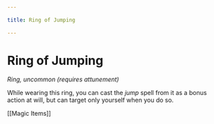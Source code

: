 --- 
title: Ring of Jumping 
---
# Ring of Jumping

*Ring, uncommon (requires attunement)*

While wearing this ring, you can cast the *jump* spell from it as a bonus action at will, but can target only yourself when you do so.


[[Magic Items]]
